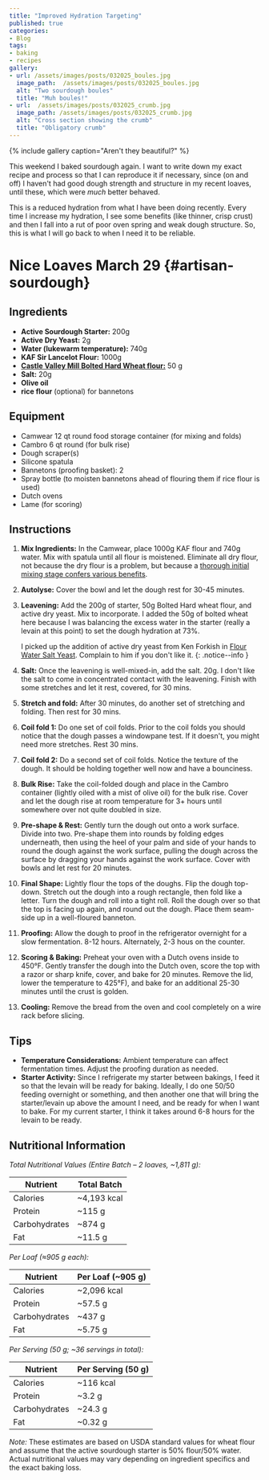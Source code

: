 ```yaml
---
title: "Improved Hydration Targeting"
published: true
categories:
- Blog
tags:
- baking
- recipes
gallery:
- url: /assets/images/posts/032025_boules.jpg
  image_path:  /assets/images/posts/032025_boules.jpg
  alt: "Two sourdough boules"
  title: "Muh boules!"
- url:  /assets/images/posts/032025_crumb.jpg
  image_path: /assets/images/posts/032025_crumb.jpg
  alt: "Cross section showing the crumb"
  title: "Obligatory crumb"
---
```


{% include gallery caption="Aren't they beautiful?" %}

This weekend I baked sourdough again. I want to write down my exact recipe and process so that I can reproduce it if necessary, since (on and off) I haven't had good dough strength and structure in my recent loaves, until these, which were *much* better behaved.

This is a reduced hydration from what I have been doing recently. Every time I increase my hydration, I see some benefits (like thinner, crisp crust) and then I fall into a rut of poor oven spring and weak dough structure. So, this is what I will go back to when I need it to be reliable.



# Nice Loaves March 29 {#artisan-sourdough}

## Ingredients 

- **Active Sourdough Starter:** 200g
- **Active Dry Yeast:** 2g
- **Water (lukewarm temperature):** 740g
- **KAF Sir Lancelot Flour:** 1000g
- [**Castle Valley Mill Bolted Hard Wheat flour:**](https://castlevalleymill.com/Store.html#!/2lb-Bolted-Hard-Wheat-Flour-bread-pasta-pizza/p/79849245) 50 g
- **Salt:** 20g
- **Olive oil**
- **rice flour** (optional) for bannetons

## Equipment

- Camwear 12 qt round food storage container (for mixing and folds)
- Cambro 6 qt round (for bulk rise)
- Dough scraper(s)
- Silicone spatula
- Bannetons (proofing basket): 2
- Spray bottle (to moisten bannetons ahead of flouring them if rice flour is used)
- Dutch ovens
- Lame (for scoring)

## Instructions

1. **Mix Ingredients:**
   In the Camwear, place 1000g KAF flour and 740g water. Mix with spatula until all flour is moistened. Eliminate all dry flour, not because the dry flour is a problem, but because a [thorough initial mixing stage confers various benefits](hhttps://youtu.be/XzK_V0N0zXY?si=JNh5lAnUj1p_6hWa).
2. **Autolyse:**
   Cover the bowl and let the dough rest for 30-45 minutes.
3. **Leavening:**
   Add the 200g of starter, 50g Bolted Hard wheat flour, and active dry yeast. Mix to incorporate. I added the 50g of bolted wheat here because I was balancing the excess water in the starter (really a levain at this point) to set the dough hydration at 73%.

   I picked up the addition of active dry yeast from Ken Forkish in [Flour Water Salt Yeast](https://kensartisan.com/flour-water-salt-yeast). Complain to him if you don't like it.
   {: .notice--info }
4. **Salt:**
   Once the leavening is well-mixed-in, add the salt. 20g. I don't like the salt to come in concentrated contact with the leavening. Finish with some stretches and let it rest, covered, for 30 mins.
5. **Stretch and fold:**
   After 30 minutes, do another set of stretching and folding. Then rest for 30 mins.
6. **Coil fold 1:**
   Do one set of coil folds. Prior to the coil folds you should notice that the dough passes a windowpane test. If it doesn't, you might need more stretches. Rest 30 mins.
7. **Coil fold 2:**
   Do a second set of coil folds. Notice the texture of the dough. It should be holding together well now and have a bounciness.
8. **Bulk Rise:**
   Take the coil-folded dough and place in the Cambro container (lightly oiled with a mist of olive oil) for the bulk rise. Cover and let the dough rise at room temperature for 3+ hours until somewhere over not quite doubled in size.
9. **Pre-shape & Rest:**
   Gently turn the dough out onto a work surface. Divide into two. Pre-shape them into rounds by folding edges underneath, then using the heel of your palm and side of your hands to round the dough against the work surface, pulling the dough across the surface by dragging your hands against the work surface. Cover with bowls and let rest for 20 minutes.
10. **Final Shape:**
    Lightly flour the tops of the doughs. Flip the dough top-down. Stretch out the dough into a rough rectangle, then fold like a letter. Turn the dough and roll into a tight roll. Roll the dough over so that the top is facing up again, and round out the dough. Place them seam-side up in a well-floured banneton.
11. **Proofing:**
    Allow the dough to proof in the refrigerator overnight for a slow fermentation. 8-12 hours. Alternately, 2-3 hous on the counter.
12. **Scoring & Baking:**
    Preheat your oven with a Dutch ovens inside to 450°F. Gently transfer the dough into the Dutch oven, score the top with a razor or sharp knife, cover, and bake for 20 minutes. Remove the lid, lower the temperature to 425°F), and bake for an additional 25-30 minutes until the crust is golden.
13. **Cooling:**
    Remove the bread from the oven and cool completely on a wire rack before slicing.

## Tips

- **Temperature Considerations:**
  Ambient temperature can affect fermentation times. Adjust the proofing duration as needed.
- **Starter Activity:**
  Since I refrigerate my starter between bakings, I feed it so that the levain will be ready for baking. Ideally, I do one 50/50 feeding overnight or something, and then another one that will bring the starter/levain up above the amount I need, and be ready for when I want to bake. For my current starter, I think it takes around 6-8 hours for the levain to be ready.

## Nutritional Information

*Total Nutritional Values (Entire Batch – 2 loaves, ~1,811 g):*


| **Nutrient**  | **Total Batch** |
| --------------- | ----------------- |
| Calories      | ~4,193 kcal     |
| Protein       | ~115 g          |
| Carbohydrates | ~874 g          |
| Fat           | ~11.5 g         |

*Per Loaf (≈905 g each):*


| **Nutrient**  | **Per Loaf (~905 g)** |
| --------------- | ----------------------- |
| Calories      | ~2,096 kcal           |
| Protein       | ~57.5 g               |
| Carbohydrates | ~437 g                |
| Fat           | ~5.75 g               |

*Per Serving (50 g; ~36 servings in total):*


| **Nutrient**  | **Per Serving (50 g)** |
| --------------- | ------------------------ |
| Calories      | ~116 kcal              |
| Protein       | ~3.2 g                 |
| Carbohydrates | ~24.3 g                |
| Fat           | ~0.32 g                |

*Note:* These estimates are based on USDA standard values for wheat flour and assume that the active sourdough starter is 50% flour/50% water. Actual nutritional values may vary depending on ingredient specifics and the exact baking loss.
